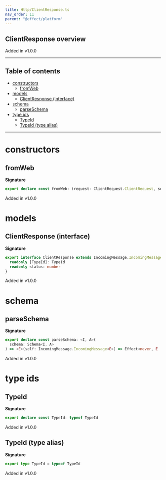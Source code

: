 ```yaml
---
title: Http/ClientResponse.ts
nav_order: 11
parent: "@effect/platform"
---
```


## ClientResponse overview

Added in v1.0.0

---

<h2 class="text-delta">Table of contents</h2>

- [constructors](#constructors)
  - [fromWeb](#fromweb)
- [models](#models)
  - [ClientResponse (interface)](#clientresponse-interface)
- [schema](#schema)
  - [parseSchema](#parseschema)
- [type ids](#type-ids)
  - [TypeId](#typeid)
  - [TypeId (type alias)](#typeid-type-alias)

---

# constructors

## fromWeb

**Signature**

```ts
export declare const fromWeb: (request: ClientRequest.ClientRequest, source: Response) => ClientResponse
```

Added in v1.0.0

# models

## ClientResponse (interface)

**Signature**

```ts
export interface ClientResponse extends IncomingMessage.IncomingMessage<Error.ResponseError> {
  readonly [TypeId]: TypeId
  readonly status: number
}
```

Added in v1.0.0

# schema

## parseSchema

**Signature**

```ts
export declare const parseSchema: <I, A>(
  schema: Schema<I, A>
) => <E>(self: IncomingMessage.IncomingMessage<E>) => Effect<never, E | ParseError, A>
```

Added in v1.0.0

# type ids

## TypeId

**Signature**

```ts
export declare const TypeId: typeof TypeId
```

Added in v1.0.0

## TypeId (type alias)

**Signature**

```ts
export type TypeId = typeof TypeId
```

Added in v1.0.0
